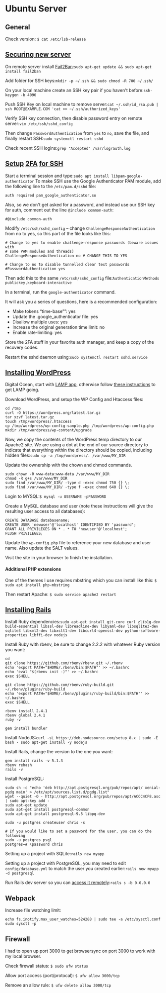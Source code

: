 # Ubuntu Server

## General

Check version: `$ cat /etc/lsb-release`

## [Securing new server](https://www.linode.com/docs/security/securing-your-server)

On remote server install [Fail2Ban](http://www.fail2ban.org/wiki/index.php/Main_Page):`sudo apt-get update && sudo apt-get install fail2ban`

Add folder for SSH keys:`mkdir -p ~/.ssh && sudo chmod -R 700 ~/.ssh/`

On your local machine create an SSH key pair if you haven't before:`ssh-keygen -b 4096`

Push SSH Key on local machine to remove server:`cat ~/.ssh/id_rsa.pub | ssh ROOT@EXAMPLE.COM 'cat >> ~/.ssh/authorized_keys'`

Verify SSH key connection, then disable password entry on remote server:`vim /etc/ssh/sshd_config`

Then change `PasswordAuthentication` from `yes` to `no`, save the file, and finally restart SSH:`sudo systemctl restart sshd`

Check recent SSH logins:`grep "Accepted" /var/log/auth.log`

## [Setup](https://developer.ibm.com/devpractices/devops/blogs/two-factor-authentication-for-ssh/) [2FA](https://www.digitalocean.com/community/tutorials/how-to-set-up-multi-factor-authentication-for-ssh-on-ubuntu-16-04) [for SSH](https://ubuntu.com/tutorials/configure-ssh-2fa#1-overview)

Start a terminal session and type:`sudo apt install libpam-google-authenticator` To make SSH use the Google Authenticator PAM module, add the following line to the `/etc/pam.d/sshd` file:

```text
auth required pam_google_authenticator.so
```

Also, so we don't get asked for a password, and instead use our SSH key for auth, comment out the line `@include common-auth`:

```text
#@include common-auth
```

Modify `/etc/ssh/sshd_config` – change `ChallengeResponseAuthentication` from no to yes, so this part of the file looks like this:

```text
# Change to yes to enable challenge-response passwords (beware issues with
# some PAM modules and threads)
ChallengeResponseAuthentication no # CHANGE THIS TO YES

# Change to no to disable tunnelled clear text passwords
#PasswordAuthentication yes
```

Then add this to the same `/etc/ssh/sshd_config` file:`AuthenticationMethods publickey,keyboard-interactive`

In a terminal, run the `google-authenticator` command.

It will ask you a series of questions, here is a recommended configuration:

* Make tokens “time-base””: yes
* Update the .google\_authenticator file: yes
* Disallow multiple uses: yes
* Increase the original generation time limit: no
* Enable rate-limiting: yes

Store the 2FA stuff in your favorite auth manager, and keep a copy of the recovery codes.

Restart the sshd daemon using:`sudo systemctl restart sshd.service`

## [Installing WordPress](https://www.digitalocean.com/community/tutorials/how-to-install-wordpress-on-ubuntu-20-04-with-a-lamp-stack)

Digital Ocean, start with [LAMP app](https://marketplace.digitalocean.com/apps/lamp), otherwise follow [these instructions](https://www.digitalocean.com/community/tutorials/how-to-install-linux-apache-mysql-php-lamp-stack-on-ubuntu-20-04) to get LAMP going.

Download WordPress, and setup the WP Config and Htaccess files:

```text
cd /tmp
curl -O https://wordpress.org/latest.tar.gz
tar xzvf latest.tar.gz
touch /tmp/wordpress/.htaccess
cp /tmp/wordpress/wp-config-sample.php /tmp/wordpress/wp-config.php
mkdir /tmp/wordpress/wp-content/upgrade
```

Now, we copy the contents of the WordPress temp directory to our Apache2 site. We are using a dot at the end of our source directory to indicate that everything within the directory should be copied, including hidden files:`sudo cp -a /tmp/wordpress/. /var/www/MY_DIR`

Update the ownership with the chown and chmod commands.

```text
sudo chown -R www-data:www-data /var/www/MY_DIR
chmod -R g+s /var/www/MY_DIR
sudo find /var/www/MY_DIR/ -type d -exec chmod 750 {} \;
sudo find /var/www/MY_DIR/ -type f -exec chmod 640 {} \;
```

Login to MYSQL:`$ mysql -u USERNAME -pPASSWORD`

Create a MySQL database and user \(note these instructions will give the resulting user access to all databases\):

```text
CREATE DATABASE databasename;
CREATE USER 'newuser'@'localhost' IDENTIFIED BY 'password';
GRANT ALL PRIVILEGES ON * . * TO 'newuser'@'localhost';
FLUSH PRIVILEGES;
```

Update the `wp-config.php` file to reference your new database and user name. Also update the SALT values.

Visit the site in your browser to finish the installation.

#### Additional PHP extensions

One of the themes I use requires mbstring which you can install like this: `$ sudo apt install php-mbstring`

 Then restart Apache: `$ sudo service apache2 restart`

## [Installing Rails](https://gorails.com/setup/ubuntu/16.04)

Install Ruby dependencies:`sudo apt-get install git-core curl zlib1g-dev build-essential libssl-dev libreadline-dev libyaml-dev libsqlite3-dev sqlite3 libxml2-dev libxslt1-dev libcurl4-openssl-dev python-software-properties libffi-dev nodejs`

Install Ruby with rbenv, be sure to change 2.2.2 with whatever Ruby version you want:

```text
cd
git clone https://github.com/rbenv/rbenv.git ~/.rbenv
echo 'export PATH="$HOME/.rbenv/bin:$PATH"' >> ~/.bashrc
echo 'eval "$(rbenv init -)"' >> ~/.bashrc
exec $SHELL

git clone https://github.com/rbenv/ruby-build.git ~/.rbenv/plugins/ruby-build
echo 'export PATH="$HOME/.rbenv/plugins/ruby-build/bin:$PATH"' >> ~/.bashrc
exec $SHELL

rbenv install 2.4.1
rbenv global 2.4.1
ruby -v

gem install bundler
```

Install NodeJS:`curl -sL https://deb.nodesource.com/setup_8.x | sudo -E bash - sudo apt-get install -y nodejs`

Install Rails, change the version to the one you want:

```text
gem install rails -v 5.1.3
rbenv rehash
rails -v
```

Install PostgreSQL:

```text
sudo sh -c "echo 'deb http://apt.postgresql.org/pub/repos/apt/ xenial-pgdg main' > /etc/apt/sources.list.d/pgdg.list"
wget --quiet -O - http://apt.postgresql.org/pub/repos/apt/ACCC4CF8.asc | sudo apt-key add -
sudo apt-get update
sudo apt-get install postgresql-common
sudo apt-get install postgresql-9.5 libpq-dev

sudo -u postgres createuser chris -s

# If you would like to set a password for the user, you can do the following
sudo -u postgres psql
postgres=# \password chris
```

Setting up a project with SQLite:`rails new myapp`

Setting up a project with PostgreSQL, you may need to edit `config/database.yml` to match the user you created earlier:`rails new myapp -d postgresql`

Run Rails dev server so you can [access it remotely](https://stackoverflow.com/a/30723007/648844):`rails s -b 0.0.0.0`

## Webpack

Increase file watching limit:

```text
echo fs.inotify.max_user_watches=524288 | sudo tee -a /etc/sysctl.conf
sudo sysctl -p
```

## Firewall

I had to open up port 3000 to get browsersync on port 3000 to work with my local browser.

Check firewall status: `$ sudo ufw status`

Allow port access \(port/protocal\): `$ ufw allow 3000/tcp` 

Remove an allow rule: `$ ufw delete allow 3000/tcp`

